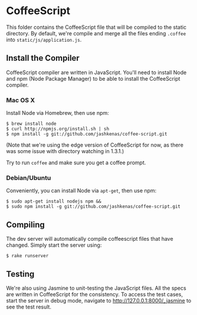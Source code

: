 CoffeeScript
============

This folder contains the CoffeeScript file that will be compiled to the static
directory. By default, we're compile and merge all the files ending `.coffee`
into `static/js/application.js`.

Install the Compiler
--------------------

CoffeeScript compiler are written in JavaScript. You'll need to install Node and
npm (Node Package Manager) to be able to install the CoffeeScript compiler.

### Mac OS X

Install Node via Homebrew, then use npm:

    $ brew install node
    $ curl http://npmjs.org/install.sh | sh
    $ npm install -g git://github.com/jashkenas/coffee-script.git

(Note that we're using the edge version of CoffeeScript for now, as there was
some issue with directory watching in 1.3.1.)

Try to run `coffee` and make sure you get a coffee prompt.

### Debian/Ubuntu

Conveniently, you can install Node via `apt-get`, then use npm:

    $ sudo apt-get install nodejs npm &&
    $ sudo npm install -g git://github.com/jashkenas/coffee-script.git

Compiling
---------

The dev server will automatically compile coffeescript files that have changed.
Simply start the server using:
    
    $ rake runserver

Testing
-------

We're also using Jasmine to unit-testing the JavaScript files. All the specs are
written in CoffeeScript for the consistency. To access the test cases, start the
server in debug mode, navigate to http://127.0.0.1:8000/_jasmine to see the
test result.
